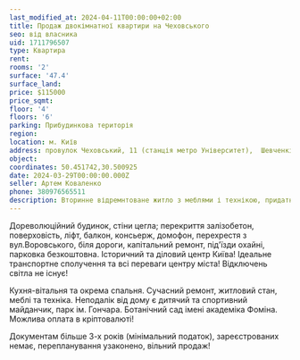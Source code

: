 ```yaml
---
last_modified_at: 2024-04-11T00:00:00+02:00
title: Продаж двокімнатної квартири на Чеховського
seo: від власника
uid: 1711796507
type: Квартира
rent:
rooms: '2'
surface: '47.4'
surface_land:
price: $115000
price_sqmt:
floor: '4'
floors: '6'
parking: Прибудинкова територія
region:
location: м. Київ
address: провулок Чеховський, 11 (станція метро Університет),  Шевченківський район
object:
coordinates: 50.451742,30.500925
date: 2024-03-29T00:00:00.000Z
seller: Артем Коваленко
phone: 380976565511
description: Вторинне відремнтоване житло з меблями і технікою, придатне і готове для проживання
---
```


Дореволюційний будинок, стіни цегла; перекриття залізобетон, поверховість, ліфт, балкон, консьерж, домофон, перехрестя з вул.Воровського, біля дороги, капітальний ремонт, під'їзди охайні, парковка безкоштовна. Історичний та діловий центр Київа! Ідеальне транспортне сполучення та всі переваги центру міста! Відключень світла не існує!

Кухня-вітальня та окрема спальня. Сучасний ремонт, житловий стан, меблі та техніка. Неподалік від дому є дитячий та спортивний майданчик, парк ім. Гончара. Ботанічний сад імені академіка Фоміна. Можлива оплата в кріптовалюті!

Документам більше 3-х років (мінімальний податок), зареєстрованих немає, перепланування узаконено, вільний продаж!
